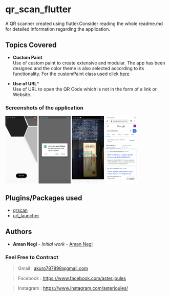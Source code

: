 # qr_scan_flutter

A QR scanner created using flutter.Consider reading the whole readme.md for detailed information regarding the application.

## Topics Covered

* **Custom Paint** </br>
Use of custom paint to create extensive and modular. The app has been designed and the color theme is also selected according to its functionality. For the customPaint class used click [here](https://github.com/AmanNegi/FlutterQrScanner/blob/master/lib/CurvePainter.dart)

* **Use of URL***</br>
Use of URL to open the QR Code  which is not in the form of a link or Website.


### Screenshots of the application
<p float="left">
  <img src="https://github.com/AmanNegi/FlutterQrScanner/blob/master/ScreenShots/mainScreen.png" width="100" />
  <img src="https://github.com/AmanNegi/FlutterQrScanner/blob/master/ScreenShots/_permit.png" width="100" /> 
  <img src="https://github.com/AmanNegi/FlutterQrScanner/blob/master/ScreenShots/scan.png" width="100" />
  <img src="https://github.com/AmanNegi/FlutterQrScanner/blob/master/ScreenShots/search_result.png" width="100"/>
</p>

## Plugins/Packages used
* [qrscan](https://pub.dev/packages/qrscan)<br/>
* [url_launcher](https://pub.dev/packages/url_launcher)<br/>


## Authors

* **Aman Negi** - *Initial work* - [Aman Negi](https://github.com/AmanNegi)


### Feel Free to Contract

>Gmail : akuro787898@gmail.com

>Facebook : https://www.facebook.com/aster.joules

>Instagram : https://www.instagram.com/asterjoules/

